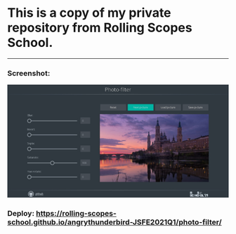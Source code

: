# This is a copy of my private repository from Rolling Scopes School.
***
### Screenshot:
   ![](https://raw.githubusercontent.com/angrythunderbird/blackmesa/master/src/images/Nazarenko%20Albert%20-%20photo-filter.jpg)
### Deploy: https://rolling-scopes-school.github.io/angrythunderbird-JSFE2021Q1/photo-filter/